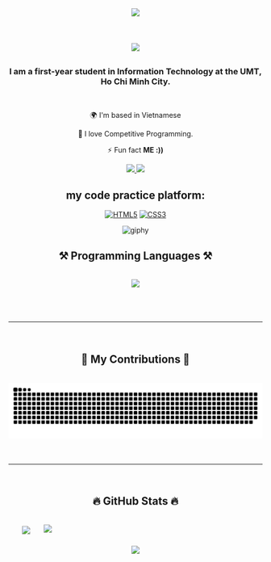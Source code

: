 
<div align="center"> <img src="https://res.cloudinary.com/dx0gvwmdr/image/upload/v1713207816/github_cover_l0cttp.png"> </div>

<h1 align="center">
    <img src="https://readme-typing-svg.herokuapp.com/?font=Righteous&size=35&center=true&vCenter=true&width=500&height=70&duration=4000&lines=Hi+There!+👋;+I%27m+An%20+%20Khang!;" />
</h1>

<h3 align="center">I am a first-year student in Information Technology at the UMT, Ho Chi Minh City.</h3>

<br/>

<div align="center">

 🌍 I'm based in Vietnamese 
 
 🔭 I love Competitive Programming.

 ⚡ Fun fact **ME :))**
 
 </div>

<div align="center"> 
  <a href="mailto:ankhangluonvuituoi@gmail.com">
    <img src="https://img.shields.io/badge/Gmail-333333?style=for-the-badge&logo=gmail&logoColor=red" />

  </a>
  <a href="https://thanhtin4401.github.io/myWebSite/" target="_blank">
     <img src="https://img.shields.io/badge/Portfolio-FF5722?style=for-the-badge&logo=todoist&logoColor=white" target="_blank" /> <!-- sqlite, safari, google-chrome are other good icon options -->
  </a>
</div>

<h2 align="center"> my code practice platform:</h2>
<div align="center">
<a href="https://oj.vnoi.info/user/Groot" target="_blank" rel="noreferrer"><img src="https://res.cloudinary.com/dx0gvwmdr/image/upload/v1713209522/vnoi_q29hrz.png" width="36" height="36" alt="HTML5" /></a>
<a href="https://codeforces.com/profile/vuivethoima" target="_blank" rel="noreferrer"><img src="https://res.cloudinary.com/dx0gvwmdr/image/upload/v1713209721/codeforces_uihcvf.png" width="36" height="36" alt="CSS3" /></a>

</div>

<p align="center">
  <img src="https://github.com/thanhtin4401/thanhtin4401/assets/85281544/a65ececb-7042-4a69-b9a6-71381c48b003" alt="giphy" />
</p>
<h2 align="center">⚒️ Programming Languages ⚒️</h2>
<br/>
<div align="center">
    <img src="https://skillicons.dev/icons?i=cpp,py" />
</div>
  <br/><br/><br/>
<hr/>
<br>
<div align="center">
<h2>🐍 My Contributions 🐍</h2>
  <br>
  <img alt="snake eating my contributions" src="https://raw.githubusercontent.com/salesp07/salesp07/output/github-contribution-grid-snake.svg" />
  <br/><br/><br/>
</div>

<hr/>
<br>
<h2 align="center">🔥 GitHub Stats 🔥</h2>
<!-- https://github.com/anuraghazra/github-readme-stats -->
<br>
<div align=center>
  <a href="#" title="GrootTheDeveloper">
    <img width="315" align="center" src="https://github-readme-stats.vercel.app/api/top-langs/?username=GrootTheDeveloper&hide=c%23,powershell,Mathematica,Ruby,Objective-C,Objective-C%2b%2b,Cuda&title_color=61dafb&text_color=ffffff&icon_color=61dafb&bg_color=20232a&langs_count=8&layout=compact&border_color=61dafb&hide_border=true" />
  </a>
  <a href="#" title="GrootTheDeveloper">
    <img align="right" width="434" src="https://github-readme-stats.vercel.app/api?username=GrootTheDeveloper&show_icons=true&theme=react&border_color=61dafb&hide_border=true" />
  </a>
</div>


<h3 align="center">
    <img src="https://readme-typing-svg.herokuapp.com/?font=Righteous&size=25&center=true&vCenter=true&width=500&height=70&duration=4000&lines=Thanks+for+visiting!+✌️;+I'm just started to IT!;Thanks+for+Reading+:)">
</h3>

